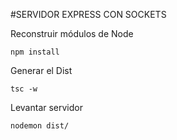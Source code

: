 #SERVIDOR EXPRESS CON SOCKETS

Reconstruir módulos de Node
```
npm install
```
Generar el Dist
```
tsc -w
```
Levantar servidor 
```
nodemon dist/
